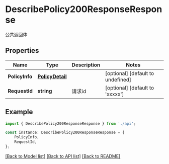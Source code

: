 # DescribePolicy200ResponseResponse

公共返回体

## Properties

Name | Type | Description | Notes
------------ | ------------- | ------------- | -------------
**PolicyInfo** | [**PolicyDetail**](PolicyDetail.md) |  | [optional] [default to undefined]
**RequestId** | **string** | 请求id | [optional] [default to 'xxxxx']

## Example

```typescript
import { DescribePolicy200ResponseResponse } from './api';

const instance: DescribePolicy200ResponseResponse = {
    PolicyInfo,
    RequestId,
};
```

[[Back to Model list]](../README.md#documentation-for-models) [[Back to API list]](../README.md#documentation-for-api-endpoints) [[Back to README]](../README.md)
